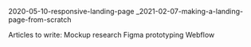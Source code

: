 2020-05-10-responsive-landing-page
_2021-02-07-making-a-landing-page-from-scratch

Articles to write: 
Mockup research
Figma prototyping
Webflow
